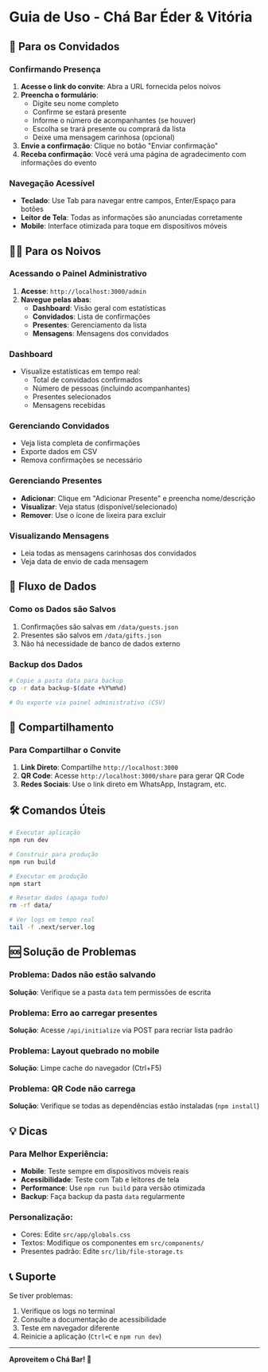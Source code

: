 # Guia de Uso - Chá Bar Éder & Vitória

## 🎯 Para os Convidados

### Confirmando Presença

1. **Acesse o link do convite**: Abra a URL fornecida pelos noivos
2. **Preencha o formulário**:
   - Digite seu nome completo
   - Confirme se estará presente
   - Informe o número de acompanhantes (se houver)
   - Escolha se trará presente ou comprará da lista
   - Deixe uma mensagem carinhosa (opcional)
3. **Envie a confirmação**: Clique no botão "Enviar confirmação"
4. **Receba confirmação**: Você verá uma página de agradecimento com informações do evento

### Navegação Acessível

- **Teclado**: Use Tab para navegar entre campos, Enter/Espaço para botões
- **Leitor de Tela**: Todas as informações são anunciadas corretamente
- **Mobile**: Interface otimizada para toque em dispositivos móveis

## 👰🤵 Para os Noivos

### Acessando o Painel Administrativo

1. **Acesse**: `http://localhost:3000/admin`
2. **Navegue pelas abas**:
   - **Dashboard**: Visão geral com estatísticas
   - **Convidados**: Lista de confirmações
   - **Presentes**: Gerenciamento da lista
   - **Mensagens**: Mensagens dos convidados

### Dashboard
- Visualize estatísticas em tempo real:
  - Total de convidados confirmados
  - Número de pessoas (incluindo acompanhantes)
  - Presentes selecionados
  - Mensagens recebidas

### Gerenciando Convidados
- Veja lista completa de confirmações
- Exporte dados em CSV
- Remova confirmações se necessário

### Gerenciando Presentes
- **Adicionar**: Clique em "Adicionar Presente" e preencha nome/descrição
- **Visualizar**: Veja status (disponível/selecionado)
- **Remover**: Use o ícone de lixeira para excluir

### Visualizando Mensagens
- Leia todas as mensagens carinhosas dos convidados
- Veja data de envio de cada mensagem

## 🔄 Fluxo de Dados

### Como os Dados são Salvos
1. Confirmações são salvas em `/data/guests.json`
2. Presentes são salvos em `/data/gifts.json`
3. Não há necessidade de banco de dados externo

### Backup dos Dados
```bash
# Copie a pasta data para backup
cp -r data backup-$(date +%Y%m%d)

# Ou exporte via painel administrativo (CSV)
```

## 📱 Compartilhamento

### Para Compartilhar o Convite

1. **Link Direto**: Compartilhe `http://localhost:3000`
2. **QR Code**: Acesse `http://localhost:3000/share` para gerar QR Code
3. **Redes Sociais**: Use o link direto em WhatsApp, Instagram, etc.

## 🛠️ Comandos Úteis

```bash
# Executar aplicação
npm run dev

# Construir para produção
npm run build

# Executar em produção
npm start

# Resetar dados (apaga tudo)
rm -rf data/

# Ver logs em tempo real
tail -f .next/server.log
```

## 🆘 Solução de Problemas

### Problema: Dados não estão salvando
**Solução**: Verifique se a pasta `data` tem permissões de escrita

### Problema: Erro ao carregar presentes
**Solução**: Acesse `/api/initialize` via POST para recriar lista padrão

### Problema: Layout quebrado no mobile
**Solução**: Limpe cache do navegador (Ctrl+F5)

### Problema: QR Code não carrega
**Solução**: Verifique se todas as dependências estão instaladas (`npm install`)

## 💡 Dicas

### Para Melhor Experiência:
- **Mobile**: Teste sempre em dispositivos móveis reais
- **Acessibilidade**: Teste com Tab e leitores de tela
- **Performance**: Use `npm run build` para versão otimizada
- **Backup**: Faça backup da pasta `data` regularmente

### Personalização:
- Cores: Edite `src/app/globals.css`
- Textos: Modifique os componentes em `src/components/`
- Presentes padrão: Edite `src/lib/file-storage.ts`

## 📞 Suporte

Se tiver problemas:
1. Verifique os logs no terminal
2. Consulte a documentação de acessibilidade
3. Teste em navegador diferente
4. Reinicie a aplicação (`Ctrl+C` e `npm run dev`)

---

**Aproveitem o Chá Bar! 🎉**
